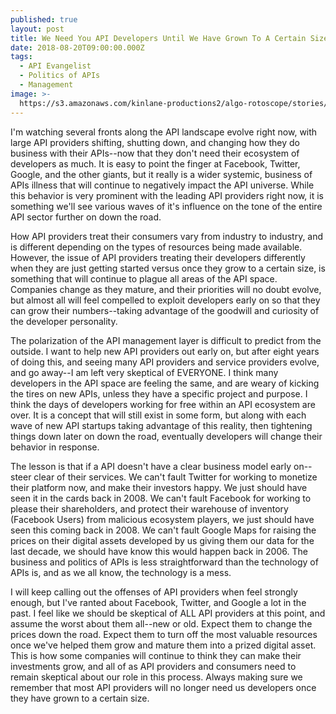 ```yaml
---
published: true
layout: post
title: We Need You API Developers Until We Have Grown To A Certain Size
date: 2018-08-20T09:00:00.000Z
tags:
  - API Evangelist
  - Politics of APIs
  - Management
image: >-
  https://s3.amazonaws.com/kinlane-productions2/algo-rotoscope/stories/castle-on-hill-edinburgh_feed_people.JPG
---
```

<p></p>I'm watching several fronts along the API landscape evolve right now, with large API providers shifting, shutting down, and changing how they do business with their APIs--now that they don't need their ecosystem of developers as much. It is easy to point the finger at Facebook, Twitter, Google, and the other giants, but it really is a wider systemic, business of APIs illness that will continue to negatively impact the API universe. While this behavior is very prominent with the leading API providers right now, it is something we'll see various waves of it's influence on the tone of the entire API sector further on down the road.

How API providers treat their consumers vary from industry to industry, and is different depending on the types of resources being made available. However, the issue of API providers treating their developers differently when they are just getting started versus once they grow to a certain size, is something that will continue to plague all areas of the API space. Companies change as they mature, and their priorities will no doubt evolve, but almost all will feel compelled to exploit developers early on so that they can grow their numbers--taking advantage of the goodwill and curiosity of the developer personality.

The polarization of the API management layer is difficult to predict from the outside. I want to help new API providers out early on, but after eight years of doing this, and seeing many API providers and service providers evolve, and go away--I am left very skeptical of EVERYONE. I think many developers in the API space are feeling the same, and are weary of kicking the tires on new APIs, unless they have a specific project and purpose. I think the days of developers working for free within an API ecosystem are over. It is a concept that will still exist in some form, but along with each wave of new API startups taking advantage of this reality, then tightening things down later on down the road, eventually developers will change their behavior in response.

The lesson is that if a API doesn't have a clear business model early on--steer clear of their services. We can't fault Twitter for working to monetize their platform now, and make their investors happy. We just should have seen it in the cards back in 2008. We can't fault Facebook for working to please their shareholders, and protect their warehouse of inventory (Facebook Users) from malicious ecosystem players, we just should have seen this coming back in 2008. We can't fault Google Maps for raising the prices on their digital assets developed by us giving them our data for the last decade, we should have know this would happen back in 2006. The business and politics of APIs is less straightforward than the technology of APIs is, and as we all know, the technology is a mess.

I will keep calling out the offenses of API providers when feel strongly enough, but I've ranted about Facebook, Twitter, and Google a lot in the past. I feel like we should be skeptical of ALL API providers at this point, and assume the worst about them all--new or old. Expect them to change the prices down the road. Expect them to turn off the most valuable resources once we've helped them grow and mature them into a prized digital asset. This is how some companies will continue to think they can make their investments grow, and all of as API providers and consumers need to remain skeptical about our role in this process. Always making sure we remember that most API providers will no longer need us developers once they have grown to a certain size.
